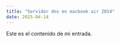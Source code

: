 ```yaml
---
title: "Servidor dns en macbook air 2014"
date: 2025-04-14
---
```

Este es el contenido de mi entrada.

